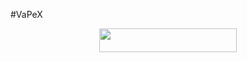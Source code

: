 #VaPeX 


  <p align="center"><a href="https://heroku.com/deploy?template=https://github.com/LostVenom /VaPex"> <img src="https://img.shields.io/badge/Deploy%20On%20Heroku-black?style=for-the-badge&logo=heroku" width="220" height="38.45"/></a></p> 
